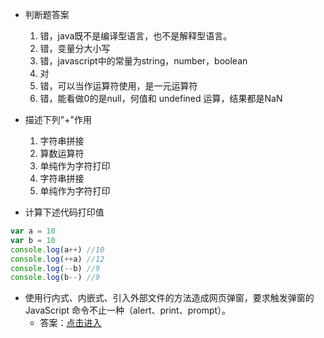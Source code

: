 - 判断题答案
  1. 错，java既不是编译型语言，也不是解释型语言。
  2. 错，变量分大小写
  3. 错，javascript中的常量为string，number，boolean
  4. 对
  5. 错，可以当作运算符使用，是一元运算符
  6. 错，能看做0的是null，何值和 undefined 运算，结果都是NaN

- 描述下列"+"作用
  1. 字符串拼接
  2. 算数运算符
  3. 单纯作为字符打印
  4. 字符串拼接
  5. 单纯作为字符打印

- 计算下述代码打印值
```js
var a = 10
var b = 10
console.log(a++) //10
console.log(++a) //12
console.log(--b) //9
console.log(b--) //9
```

- 使用行内式、内嵌式、引入外部文件的方法造成网页弹窗，要求触发弹窗的 JavaScript 命令不止一种（alert、print、prompt）。
  - 答案：<a href="hw0812.html">点击进入</a>

